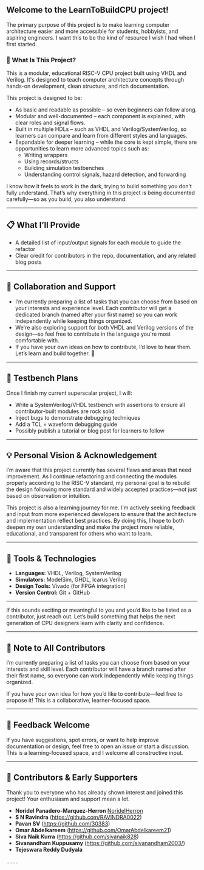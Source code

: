 ## Welcome to the LearnToBuildCPU project!
The primary purpose of this project is to make learning computer architecture easier and more accessible for students, hobbyists, and aspiring engineers. I want this to be the kind of resource I wish I had when I first started.

### 🧠 What Is This Project?

This is a modular, educational RISC-V CPU project built using VHDL and Verilog. It's designed to teach computer architecture concepts through hands-on development, clean structure, and rich documentation.

This project is designed to be:
- As basic and readable as possible – so even beginners can follow along.
- Modular and well-documented – each component is explained, with clear roles and signal flows.
- Built in multiple HDLs – such as VHDL and Verilog/SystemVerilog, so learners can compare and learn from different styles and languages.
- Expandable for deeper learning – while the core is kept simple, there are opportunities to learn more advanced topics such as:
    - Writing wrappers
    - Using records/structs
    - Building simulation testbenches
    - Understanding control signals, hazard detection, and forwarding

I know how it feels to work in the dark, trying to build something you don’t fully understand. That’s why everything in this project is being documented carefully—so as you build, you also understand.

---

## 📋 What I’ll Provide
- A detailed list of input/output signals for each module to guide the refactor
- Clear credit for contributors in the repo, documentation, and any related blog posts

---

## 🙌 Collaboration and Support
- I’m currently preparing a list of tasks that you can choose from based on your interests and experience level. Each contributor will get a dedicated branch (named after your first name) so you can work independently while keeping things organized.
- We're also exploring support for both VHDL and Verilog versions of the design—so feel free to contribute in the language you're most comfortable with.
- If you have your own ideas on how to contribute, I’d love to hear them. Let’s learn and build together. 🚀
---

## 🧪 Testbench Plans
Once I finish my current superscalar project, I will:
- Write a SystemVerilog/VHDL testbench with assertions to ensure all contributor-built modules are rock solid
- Inject bugs to demonstrate debugging techniques
- Add a TCL + waveform debugging guide
- Possibly publish a tutorial or blog post for learners to follow

---

## 💡 Personal Vision & Acknowledgement
I’m aware that this project currently has several flaws and areas that need improvement. As I continue refactoring and connecting the modules properly according to the RISC-V standard, my personal goal is to rebuild the design following more standard and widely accepted practices—not just based on observation or intuition.

This project is also a learning journey for me. I'm actively seeking feedback and input from more experienced developers to ensure that the architecture and implementation reflect best practices. By doing this, I hope to both deepen my own understanding and make the project more reliable, educational, and transparent for others who want to learn.

---

## 🧰 Tools & Technologies

- **Languages:** VHDL, Verilog, SystemVerilog
- **Simulators:** ModelSim, GHDL, Icarus Verilog
- **Design Tools:** Vivado (for FPGA integration)
- **Version Control:** Git + GitHub

--- 

If this sounds exciting or meaningful to you and you’d like to be listed as a contributor, just reach out. Let’s build something that helps the next generation of CPU designers learn with clarity and confidence.

---

## 🔧 Note to All Contributors
I’m currently preparing a list of tasks you can choose from based on your interests and skill level. Each contributor will have a branch named after their first name, so everyone can work independently while keeping things organized.

If you have your own idea for how you’d like to contribute—feel free to propose it! This is a collaborative, learner-focused space.

---

## 💬 Feedback Welcome

If you have suggestions, spot errors, or want to help improve documentation or design, feel free to open an issue or start a discussion. This is a learning-focused space, and I welcome all constructive input.

--- 

## 🙏 Contributors & Early Supporters
Thank you to everyone who has already shown interest and joined this project! Your enthusiasm and support mean a lot.
- **Noridel Panadero-Marquez-Herron** [NoridelHerron](https://github.com/NoridelHerron)  
- **S N Ravindra** (https://github.com/RAVINDRA0022)
- **Pavan SV** (https://github.com/30383)
- **Omar Abdelkareem**  (https://github.com/OmarAbdelkareem21) 
- **Siva Naik Kurra** (https://github.com/sivanaik828) 
- **Sivanandham Kuppusamy**  (https://github.com/sivanandham2003/)
- **Tejeswara Reddy Dudyala** 

........

